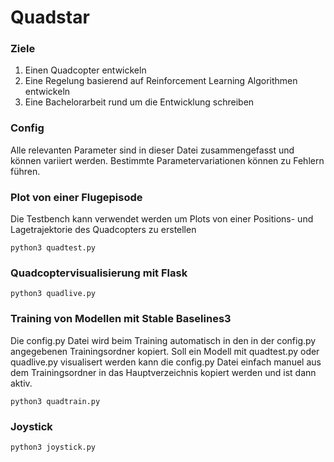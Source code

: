 # Quadstar

### Ziele

1. Einen Quadcopter entwickeln
2. Eine Regelung basierend auf Reinforcement Learning Algorithmen entwickeln
3. Eine Bachelorarbeit rund um die Entwicklung schreiben

### Config

Alle relevanten Parameter sind in dieser Datei zusammengefasst und können variiert werden.
Bestimmte Parametervariationen können zu Fehlern führen.

### Plot von einer Flugepisode

Die Testbench kann verwendet werden um Plots von einer Positions- und Lagetrajektorie des Quadcopters zu erstellen

```
python3 quadtest.py
```

### Quadcoptervisualisierung mit Flask

```
python3 quadlive.py 
```

### Training von Modellen mit Stable Baselines3

Die config.py Datei wird beim Training automatisch in den in der config.py angegebenen Trainingsordner kopiert.
Soll ein Modell mit quadtest.py oder quadlive.py visualisert werden kann die config.py Datei einfach manuel aus dem Trainingsordner in das Hauptverzeichnis kopiert werden und ist dann aktiv.

```
python3 quadtrain.py
```

### Joystick

```
python3 joystick.py
```
